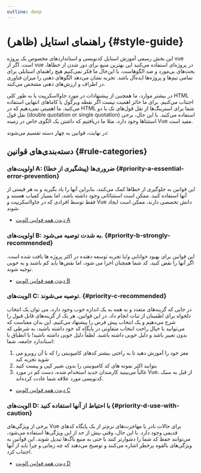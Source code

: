 ```yaml
---
outline: deep
---
```


# راهنمای استایل (ظاهر) {#style-guide}

این بخش رسمی آموزش استایل کدنویسی و استانداردهای مخصوص یک پروژه vue است. اگر از vue در پروژه‌ای استفاده می‌کنید این بهترین منبع برای دور شدن از خطاها، بحث‌های بی‌مورد و ضد الگوهاست. با این‌حال ما فکر نمی‌کنیم هیچ راهنمای استایلی برای تمامی تیم‌ها و پروژه‌ها ایده‌آل باشد. تجربه نشان می‌دهد الگوهای ذهنی را میزان فناوری در اطراف و ارزش‌های ذهنی مشخص می‌کنند.

در بیشتر موارد، ما همچنین از پیشنهادات در مورد جاوااسکریپت یا به طور کلی HTML اجتناب می‌کنیم. برای ما حائز اهمیت نیست اگر نقطه ویرگول یا کاماهای انتهایی استفاده می‌کنید. ما اهمیتی نمی‌دهیم که در HTML شما برای استرینگ‌ها از نقل قول‌های تک یا دو نقل قول (double quotation or single quotation) استفاده می‌کنید. با این حال، برخی استثناها وجود دارد، مثلا ما دریافتیم که داشتن یک الگوی خاص در زمینه Vue مفید است.

در نهایت، قوانین به چهار دسته تقسیم می‌شوند:

## دسته‌بندی‌های قوانین {#rule-categories}

### اولویت‌های A: ضروری‌‌ها (پیشگیری از خطا) {#priority-a-essential-error-prevention}

این قوانین به جلوگیری از خطاها کمک می‌کنند، بنابراین آنها را یاد بگیرید و به هر قیمتی از آنها استفاده کنید. ممکن است استثنائاتی وجود داشته باشد، اما بسیار کمیاب هستند و فقط توسط افرادی که در جاوااسکریپت و Vue دانش تخصصی دارند، ممکن است ایجاد شوند.

- [دیدن همه قوانین الویت A](./rules-essential)

### اولویت‌های B: به شدت توصیه می‌شود. {#priority-b-strongly-recommended}

این قوانین برای بهبود خوانایی و/یا تجربه توسعه دهنده در اکثر پروژه ها یافت شده است. اگر آنها را نقض کنید، کد شما همچنان اجرا می شود، اما نقض‌ها باید کم باشند و به خوبی توجیه شوند.

- [دیدن همه قوانین الویت B](./rules-strongly-recommended)

### الویت‌های C: توصیه می‌شوند. {#priority-c-recommended}

در جایی که گزینه‌های متعدد و به همه به یک اندازه خوب وجود دارد، می توان یک انتخاب دلخواه برای اطمینان از ثبات انجام داد. در این قوانین، هر یک از گزینه‌های قابل قبول را شرح می‌دهیم و یک انتخاب پیش فرض را پیشنهاد می‌کنیم. این بدان معناست که می‌توانید با خیال راحت انتخاب متفاوتی در پایگاه کد خود داشته باشید، به شرطی که بدون تغییر باشد و دلیل خوبی داشته باشید. لطفاً دلیل خوبی داشته باشید! با انطباق با استاندارد جامعه، شما:

1. مغز خود را آموزش دهید تا به راحتی بیشتر کدهای کامیونیتی را که با آن روبرو می شوید تجزیه کند
2. بتوانید اکثر نمونه های کد کامیونیتی را بدون تغییر کپی و پیست کنید
3. غالباً می‌بینید کارمندان جدید استخدام شده، دست کم در مورد Vue، از قبل به سبک کدنویسی مورد علاقه شما عادت کرده‌اند.

- [دیدن همه قوانین الویت C](./rules-recommended)

### الویت‌های D: با احتیاط از آنها استفاده کنید {#priority-d-use-with-caution}

برخی از ویژگی‌های Vue برای حالات نادر یا مهاجرت‌‌های نرم‌تر از یک پایگاه کدهای قدیمی وجود دارد. با این حال، وقتی بیش از حد از این ویژگی‌ها استفاده می‌شود، می‌توانند حفظ کد شما را دشوارتر کنند یا حتی به منبع باگ‌ها تبدیل شوند. این قوانین به ویژگی‌های بالقوه پرخطر اشاره می‌کنند و توضیح می‌دهند که چه زمانی و چرا باید از آنها اجتناب کرد.

- [دیدن همه قوانین الویت D](./rules-use-with-caution)
